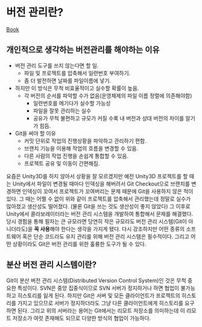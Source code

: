 # 버전 관리란?

[Book](https://git-scm.com/book/ko/v2/%EC%8B%9C%EC%9E%91%ED%95%98%EA%B8%B0-%EB%B2%84%EC%A0%84-%EA%B4%80%EB%A6%AC%EB%9E%80%3F)

## 개인적으로 생각하는 버전관리를 해야하는 이유

- 버전 관리 도구를 쓰지 않는다면 할 일.
  - 파일 및 프로젝트를 압축해서 일련번호 부여하기.
  - 좀 더 발전하면 날짜를 파일이름에 넣기.
- 하지만 이 방식은 무척 비효율적이고 실수할 확률이 높음.
  - 각 버전의 순서를 파악할 수가 없음(운영체제의 파일 이름 정렬에 의존해야함)
    - 일련번호를 메기다가 실수할 가능성
    - 파일을 잘못 관리하는 실수
    - 공유가 무척 불편하고 규모가 커질 수록 내 버전과 상대 버전의 차이를 알기가 힘듬.
- Git을 써야 할 이유
  - 커밋 단위로 작업의 진행상황을 파악하고 관리하기 편함.
  - 브랜치 기능을 이용해 작업의 흐름을 변경할 수 있음.
  - 다른 사람의 작업 진행을 손쉽게 통합할 수 있음.
  - 프로젝트 공유 및 이동이 간편해짐.

요즘은 Unity3D를 하지 않아서 상황을 잘 모르겠지만 예전 Unity3D 프로젝트를 할 때는 Unity에서 파일이 변경될 때마다 인덱싱을 해버려서 Git Checkout으로 브랜치를 변경하면 인덱싱이 꼬여서 프로젝트가 꼬여버리는 문제 때문에 Git을 사용하지 않은 적이 있다. 그 때는 어쩔 수 없이 위와 같이 프로젝트를 압축해서 관리했는데 정말로 실수가 많아졌고 생산성도 떨어졌다. (물론 Git을 쓰는 것도 생산성이 좋지 않았다) 그 이후로 Unity에서 콜라보레이터라는 버전 관리 시스템을 개발하여 통합해서 문제를 해결했다. 당시 경험을 통해 필자는 큰 규모라면 당연히 작은 규모라도 버전 관리 시스템(Git이 아니더라도)을 **꼭 사용**해야 한다는 생각을 가지게 됐다. 다시 강조하지만 어떤 종류의 소프트웨어 혹은 단순 코드라도 유지 관리를 위해 버전 관리 시스템은 필수적이다. 그리고 어떤 상황이라도 Git은 버전 관리를 위한 훌륭한 도구가 될 수 있다.

## 분산 버전 관리 시스템이란?

Git이 분산 버전 관리 시스템(Distributed Version Control System)인 것은 무척 중요한 특성이다. SVN은 중앙 집중식이므로 SVN 서버가 정지하거나 하면 협업이 불가능하고 히스토리를 잃게 된다. 하지만 Git은 서버 및 모든 클라이언트가 프로젝트의 히스토리를 가지고 있으므로 서버가 정지하더라도 그냥 다른 클라이언트에게 히스토리를 요구하면 된다. 그리고 위의 서버라는 용어는 Git에서는 리모트 저장소를 의미하는데 이 리모트 저장소가 여럿 존재해도 되므로 다양한 방식의 협업이 가능하다.
